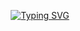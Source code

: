 
<div align="center">


<a href="https://git.io/typing-svg"><img src="https://readme-typing-svg.demolab.com?font=Charmonman&pause=1000&width=435&lines=Merhaba%2C+ben+Burak+YILDIRIM,+%F0%9F%98%8E;yazılım+öğreniyorum,+%F0%9F%92%BB; her+gün+kendimi++geliştiriyorum+ve%2C++çok+eğleniyorum.+%F0%9F%99%82;Profilimi+ziyaret+ettiğiniz+için+teşekkür+ederim.+%F0%9F%98%8D;" alt="Typing SVG" /></a>
<br>
</div>
